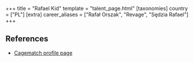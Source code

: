 +++
title = "Rafael Kid"
template = "talent_page.html"
[taxonomies]
country = ["PL"]
[extra]
career_aliases = ["Rafał Orszak", "Revage", "Sędzia Rafael"]
+++

## References

* [Cagematch profile page](https://www.cagematch.net/?id=2&nr=24692)
